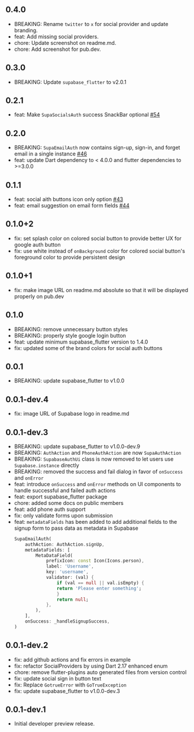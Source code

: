 ## 0.4.0

- BREAKING: Rename `twitter` to `x` for social provider and update branding.
- feat: Add missing social providers.
- chore: Update screenshot on readme.md.
- chore: Add screenshot for pub.dev.

## 0.3.0

- BREAKING: Update `supabase_flutter` to v2.0.1

## 0.2.1

- feat: Make `SupaSocialsAuth` success SnackBar optional [#54](https://github.com/supabase-community/flutter-auth-ui/pull/54)

## 0.2.0

- BREAKING: `SupaEmailAuth` now contains sign-up, sign-in, and forget email in a single instance [#46](https://github.com/supabase-community/flutter-auth-ui/pull/46)
- feat: update Dart dependency to < 4.0.0 and flutter dependencies to >=3.0.0

## 0.1.1

- feat: social aith buttons icon only option [#43](https://github.com/supabase-community/flutter-auth-ui/pull/43)
- feat: email suggestion on email form fields [#44](https://github.com/supabase-community/flutter-auth-ui/pull/44)

## 0.1.0+2

- fix: set splash color on colored social button to provide better UX for google auth button
- fix: use white instead of `onBackground` color for colored social button's foreground color to provide persistent design

## 0.1.0+1

- fix: make image URL on readme.md absolute so that it will be displayed properly on pub.dev

## 0.1.0

- BREAKING: remove unnecessary button styles
- BREAKING: properly style google login button
- feat: update minimum supabase_flutter version to 1.4.0
- fix: updated some of the brand colors for social auth buttons

## 0.0.1

- BREAKING: update supabase_flutter to v1.0.0

## 0.0.1-dev.4

- fix: image URL of Supabase logo in readme.md

## 0.0.1-dev.3

- BREAKING: update supabase_flutter to v1.0.0-dev.9
- BREAKING: `AuthAction` and `PhoneAuthAction` are now `SupaAuthAction`
- BREAKING: `SupabaseAuthUi` class is now removed to let users use `Supabase.instance` directly
- BREAKING: removed the success and fail dialog in favor of `onSuccess` and `onError`
- feat: introduce `onSuccess` and `onError` methods on UI components to handle successful and failed auth actions
- feat: export supabase_flutter package
- chore: added some docs on public members
- feat: add phone auth support
- fix: only validate forms upon submission
- feat: `metadataFields` has been added to add additional fields to the signup form to pass data as metadata in Supabase
  ```dart
  SupaEmailAuth(
      authAction: AuthAction.signUp,
      metadataFields: [
          MetaDataField(
              prefixIcon: const Icon(Icons.person),
              label: 'Username',
              key: 'username',
              validator: (val) {
                  if (val == null || val.isEmpty) {
                  return 'Please enter something';
                  }
                  return null;
              },
          ),
      ],
      onSuccess: _handleSignupSuccess,
  )
  ```

## 0.0.1-dev.2

- fix: add github actions and fix errors in example
- fix: refactor SocialProviders by using Dart 2.17 enhanced enum
- chore: remove flutter-plugins auto generated files from version control
- fix: update social sign in button text
- fix: Replace `GotrueError` with `GoTrueException`
- fix: update supabase_flutter to v1.0.0-dev.3

## 0.0.1-dev.1

- Initial developer preview release.
